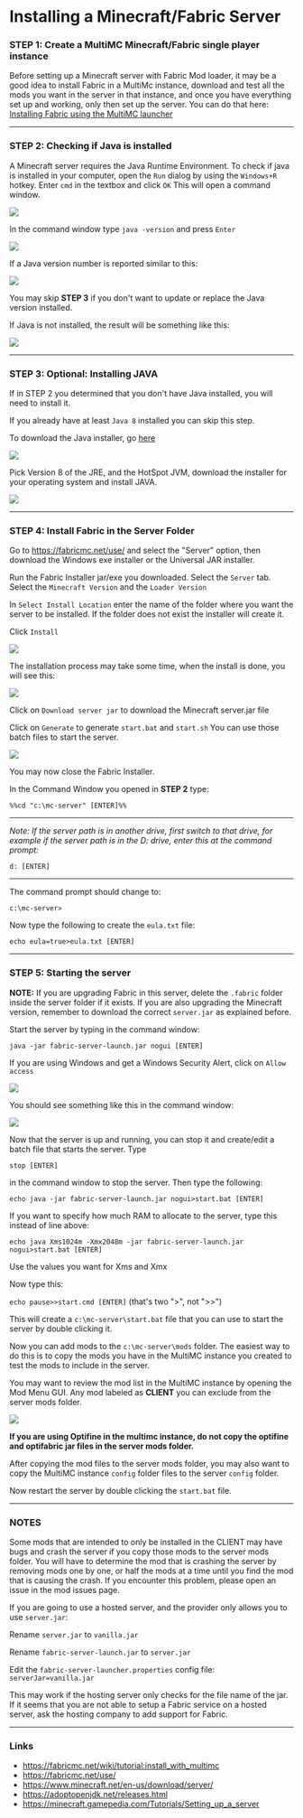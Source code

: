 # Installing a Minecraft/Fabric Server

### STEP 1: Create a MultiMC Minecraft/Fabric single player instance

Before setting up a Minecraft server with Fabric Mod loader, it may be a
good idea to install Fabric in a MultiMc instance, download and test all
the mods you want in the server in that instance, and once you have
everything set up and working, only then set up the server. You can do
that here: [Installing Fabric using the MultiMC
launcher](../Setup/install_with_multimc.md)

-----

### STEP 2: Checking if Java is installed

A Minecraft server requires the Java Runtime Environment. To check if
java is installed in your computer, open the `Run` dialog by using the
`Windows+R` hotkey. Enter `cmd` in the textbox and click `OK` This will
open a command window.

![](../images/wiki/install_server_06.jpg)

In the command window type `java -version` and press `Enter`

![](../images/wiki/install_server_07.jpg)

If a Java version number is reported similar to this:

![](../images/wiki/install_server_08.jpg)

You may skip **STEP 3** if you don't want to update or replace the Java
version installed.

If Java is not installed, the result will be something like this:

![](../images/wiki/install_server_09.jpg)

-----

### STEP 3: Optional: Installing JAVA

If in STEP 2 you determined that you don't have Java installed, you will
need to install it.

If you already have at least `Java 8` installed you can skip this step.

To download the Java installer, go
[here](https://adoptopenjdk.net/releases.html)

![](../images/wiki/install_server_10.jpg)

Pick Version 8 of the JRE, and the HotSpot JVM, download the installer
for your operating system and install JAVA.

![](../images/wiki/install_server_10a.jpg)

-----

### STEP 4: Install Fabric in the Server Folder

Go to <https://fabricmc.net/use/> and select the "Server" option, then
download the Windows exe installer or the Universal JAR installer.

Run the Fabric Installer jar/exe you downloaded. Select the `Server`
tab. Select the `Minecraft Version` and the `Loader Version`

In `Select Install Location` enter the name of the folder where you want
the server to be installed. If the folder does not exist the installer
will create it.

Click `Install`

![](../images/wiki/install_server_01.jpg)

The installation process may take some time, when the install is done,
you will see this:

![](../images/wiki/install_server_02.jpg)

Click on `Download server jar` to download the Minecraft server.jar file

Click on `Generate` to generate `start.bat` and `start.sh` You can use
those batch files to start the server.

![](../images/wiki/install_server_03.jpg)

You may now close the Fabric Installer.

In the Command Window you opened in **STEP 2** type:

`%%cd "c:\mc-server" [ENTER]%%`

-----

*Note: If the server path is in another drive, first switch to that
drive, for example if the server path is in the D: drive, enter this at
the command prompt:*

`d: [ENTER]`

-----

The command prompt should change to:

`c:\mc-server>`

Now type the following to create the `eula.txt` file:

`echo eula=true>eula.txt [ENTER]`

-----

### STEP 5: Starting the server

**NOTE:** If you are upgrading Fabric in this server, delete the
`.fabric` folder inside the server folder if it exists. If you are also
upgrading the Minecraft version, remember to download the correct
`server.jar` as explained before.

Start the server by typing in the command window:

`java -jar fabric-server-launch.jar nogui [ENTER]`

If you are using Windows and get a Windows Security Alert, click on
`Allow access`

![](../images/wiki/install_server_13.jpg)

You should see something like this in the command window:

![](../images/wiki/install_server_14.jpg)

Now that the server is up and running, you can stop it and create/edit a
batch file that starts the server. Type

`stop [ENTER]`

in the command window to stop the server. Then type the following:

`echo java -jar fabric-server-launch.jar nogui>start.bat [ENTER]`

If you want to specify how much RAM to allocate to the server, type this
instead of line above:

`echo java Xms1024m -Xmx2048m -jar fabric-server-launch.jar
nogui>start.bat [ENTER]`

Use the values you want for Xms and Xmx

Now type this:

`echo pause>>start.cmd [ENTER]` (that's two "\>", not "\>\>")

This will create a `c:\mc-server\start.bat` file that you can use to
start the server by double clicking it.

Now you can add mods to the `c:\mc-server\mods` folder. The easiest way
to do this is to copy the mods you have in the MultiMC instance you
created to test the mods to include in the server.

You may want to review the mod list in the MultiMC instance by opening
the Mod Menu GUI. Any mod labeled as **CLIENT** you can exclude from the
server mods folder.

![](../images/wiki/install_server_15.jpg)

**If you are using Optifine in the multimc instance, do not copy the
optifine and optifabric jar files in the server mods folder.**

After copying the mod files to the server mods folder, you may also want
to copy the MultiMC instance `config` folder files to the server
`config` folder.

Now restart the server by double clicking the `start.bat` file.

-----

### NOTES

Some mods that are intended to only be installed in the CLIENT may have
bugs and crash the server if you copy those mods to the server mods
folder. You will have to determine the mod that is crashing the server
by removing mods one by one, or half the mods at a time until you find
the mod that is causing the crash. If you encounter this problem, please
open an issue in the mod issues page.

If you are going to use a hosted server, and the provider only allows
you to use `server.jar`:

Rename `server.jar` to `vanilla.jar`

Rename `fabric-server-launch.jar` to `server.jar`

Edit the `fabric-server-launcher.properties` config file:
`serverJar=vanilla.jar`

This may work if the hosting server only checks for the file name of the
jar. If it seems that you are not able to setup a Fabric service on a
hosted server, ask the hosting company to add support for Fabric.

-----

### Links

- <https://fabricmc.net/wiki/tutorial:install_with_multimc>
- <https://fabricmc.net/use/>
- <https://www.minecraft.net/en-us/download/server/>
- <https://adoptopenjdk.net/releases.html>
- <https://minecraft.gamepedia.com/Tutorials/Setting_up_a_server>

